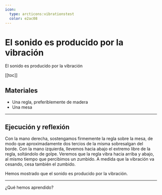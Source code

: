 ```yaml
---
icon: 
  type: arcticons:vibrationstest
  color: e2ac08 
---
```

# El sonido es producido por la vibración
El sonido es producido por la vibración

[[toc]]

## Materiales

- Una regla, preferiblemente de madera
- Una mesa

---

## Ejecución y reflexión

Con la mano derecha, sostengamos firmemente la regla sobre la mesa, de modo que aproximadamente dos tercios de la misma sobresalgan del borde. Con la mano izquierda, llevemos hacia abajo el extremo libre de la regla, soltándolo de golpe. Veremos que la regla vibra hacia arriba y abajo, al mismo tiempo que percibimos un zumbido. A medida que la vibración va cesando, cesa también el zumbido.

Hemos mostrado que el sonido es producido por la vibración.

---

¿Qué hemos aprendido?
